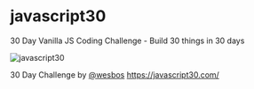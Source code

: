 # javascript30
30 Day Vanilla JS Coding Challenge - Build 30 things in 30 days

![javascript30](https://javascript30.com/images/JS3-social-share.png)

30 Day Challenge by [@wesbos](https://twitter.com/wesbos)
https://javascript30.com/
